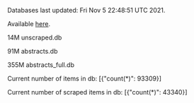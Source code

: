 Databases last updated: Fri Nov  5 22:48:51 UTC 2021. 

Available [here](https://github.com/cbeauhilton/ash-db/releases).

14M	unscraped.db

91M	abstracts.db

355M	abstracts_full.db

Current number of items in db:
[{"count(*)": 93309}]

Current number of scraped items in db:
[{"count(*)": 43340}]
